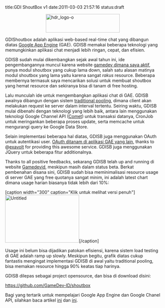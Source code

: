 title:GDI ShoutBox v1
date:2011-03-03 21:57:16
status:draft

<p><img style="background-image:none;border-bottom:0;border-left:0;padding-left:0;padding-right:0;display:block;float:none;margin-left:auto;border-top:0;margin-right:auto;border-right:0;padding-top:0;" title="hdr_logo-o" border="0" alt="hdr_logo-o" src="http://kecebongsoft.files.wordpress.com/2011/03/hdr_logo-o1.gif" width="240" height="60"></p> <p>GDIShoutbox adalah aplikasi web-based real-time chat yang dibangun diatas <a href="http://code.google.com/appengine/" target="_blank">Google App Engine</a> (GAE). GDISB memakai beberapa teknologi yang memungkinkan aplikasi chat menjadi lebih ringan, cepat, dan efisien.</p> <p>GDISB sudah mulai dikembangkan sejak awal tahun ini, ide pengembangannya muncul karena website <a href="http://www.gamedevid.org/" target="_blank">gamedev dimana saya aktif</a>, punya modul shoutbox yang cukup lama down, salah satu alasan matinya modul shoutbox yang lama yaitu karena sangat <em>rakus</em> resource. Beberapa membernya termasuk saya mencarikan solusi untuk membuat shoutbox yang hemat resource dan sekiranya bisa di tanam di free hosting.</p> <p>Lalu munculah ide untuk mengembangkan aplikasi chat di GAE. GDISB awalnya dibangun dengan sistem <a href="http://en.wikipedia.org/wiki/Pooling_(resource_management)" target="_blank">traditional pooling</a>, dimana client akan melakukan request ke server dalam interval tertentu. Seiring waktu, GDISB mulai dibenahi dengan teknologi yang lebih baik, antara lain menggunakan teknologi Google Channel API (<a href="http://en.wikipedia.org/wiki/Comet_(programming)" target="_blank">Comet</a>) untuk transaksi datanya, CronJob untuk meringankan beberapa proses update, serta memcache untuk mengurangi query ke Google Data Store.</p><!--more--><p>Selain implementasi beberapa hal diatas, GDISB juga menggunakan OAuth untuk autentikasi user. <a href="http://gdi-accounts.appspot.com/" target="_blank">OAuth ditanam di aplikasi GAE yang lain</a>, thanks to @<a href="http://twitter.com/exavolt" target="_blank">exavolt</a> for providing this awesome service. GDISB juga menggunakan JQuery untuk beberapa fitur additionalnya.</p> <p>Thanks to all positive feedbacks, sekarang GDISB telah up and running di website <a href="http://www.gamedevid.org/" target="_blank">Gamedevid</a>, meskipun masih dalam status beta. Berkat pembenahan disana sini, GDISB sudah bisa meminimalisasi resource usage di server GAE yang free quotanya sangat minim, ini adalah latest chart dimana usage harian biasanya tidak lebih dari 10%:</p> <p>[caption width="300" caption="Klik untuk melihat versi penuh"]<a href="http://kecebongsoft.files.wordpress.com/2011/03/untitled.png"><img style="background-image:none;padding-left:0;padding-right:0;display:inline;padding-top:0;border-width:0;" title="Untitled" border="0" alt="Untitled" src="http://kecebongsoft.files.wordpress.com/2011/03/untitled_thumb.png" width="240" height="155"></a>[/caption]</p> <p>Usage ini belum bisa dijadikan patokan efisiensi, karena sistem load testing di GAE adalah ramp up slowly. Meskipun begitu, grafik diatas cukup fantastis mengingat implementasi GDISB di awal yaitu traditional pooling, bisa memakan resource hingga 90% keatas tiap harinya.</p> <p>GDISB dilepas sebagai project opensource, dan bisa di download disini:</p> <p><a href="https://github.com/GameDev-ID/shoutbox">https://github.com/GameDev-ID/shoutbox</a></p> <p>Bagi yang tertarik untuk mempelajari Google App Engine dan Google Chanel API, silahkan baca artikel <a href="http://kecebongsoft.wordpress.com/2011/01/29/mengenal-google-channel-api-part-1/" target="_blank">ini</a> dan <a href="http://kecebongsoft.wordpress.com/2011/01/30/mengenal-google-channel-api-part-2/" target="_blank">ini</a>.</p>
